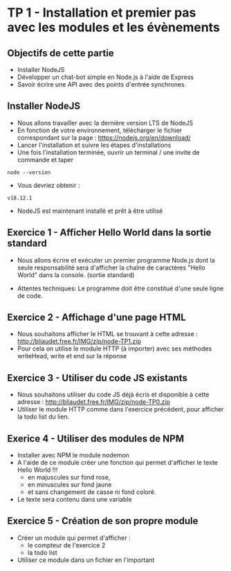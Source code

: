 # TP 1 - Installation et premier pas avec les modules et les évènements

## Objectifs de cette partie

- Installer NodeJS
- Développer un chat-bot simple en Node.js à l'aide de Express
- Savoir écrire une API avec des points d'entrée synchrones


## Installer NodeJS

* Nous allons travailler avec la dernière version LTS de NodeJS
* En fonction de votre environnement, télécharger le fichier correspondant sur la page : https://nodejs.org/en/download/ 
* Lancer l'installation et suivre les étapes d'installations
* Une fois l'installation terminée, ouvrir un terminal / une invite de commande et taper
```
node --version
```
* Vous devriez obtenir :
```
v18.12.1
```
* NodeJS est maintenant installé et prêt à être utilisé


## Exercice 1 - Afficher Hello World dans la sortie standard

* Nous allons écrire et exécuter un premier programme Node.js dont la seule responsabilité sera d'afficher la chaîne de caractères "Hello World" dans la console. (sortie standard)

* Attentes techniques: Le programme doit être constitué d'une seule ligne de code.


## Exercice 2 - Affichage d'une page HTML

* Nous souhaitons afficher le HTML se trouvant à cette adresse : http://bliaudet.free.fr/IMG/zip/node-TP1.zip  
* Pour cela on utilise le module HTTP (à importer) avec ses méthodes writeHead, write et end sur la réponse

## Exercice 3 - Utiliser du code JS existants

* Nous souhaitons utiliser du code JS déjà écris et disponible à cette adresse : http://bliaudet.free.fr/IMG/zip/node-TP0.zip 
* Utiliser le module HTTP comme dans l'exercice précédent, pour afficher la todo list du lien.

## Exerice 4 - Utiliser des modules de NPM

* Installer avec NPM le module nodemon
* A l'aide de ce module créer une fonction qui permet d'afficher le texte Hello World !!! 
    * en majuscules sur fond rose, 
    * en minuscules sur fond jaune 
    * et sans changement de casse ni fond coloré. 
* Le texte sera contenu dans une variable

## Exercice 5 - Création de son propre module

* Créer un module qui permet d'afficher :
    * le compteur de l'exercice 2
    * la todo list
* Utiliser ce module dans un fichier en l'important
